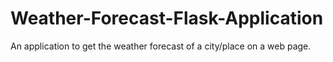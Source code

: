 # Weather-Forecast-Flask-Application
An application to get the weather forecast of a city/place on a web page.
